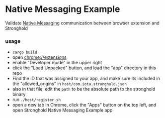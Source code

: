 # Native Messaging Example

Validate [Native Messaging](https://developer.chrome.com/extensions/nativeMessaging) communication between browser extension and Stronghold

### usage
- `cargo build`
- open [chrome://extensions](chrome://extensions)
- enable "Developer mode" in the upper right
- click the "Load Unpacked" button, and load the "app" directory in this repo
- Find the ID that was assigned to your app, and make sure its included in the "allowed_origins" in `host/com.iota.stronghold.json`
- also in that file, edit the `path` to be the absolute path to the stronghold binary
- run `./host/register.sh`
- open a new tab in Chrome, click the "Apps" button on the top left, and open Stronghold Native Messaging Example app


